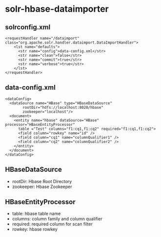 # solr-hbase-dataimporter

## solrconfig.xml
    <requestHandler name="/dataimport" class="org.apache.solr.handler.dataimport.DataImportHandler">
        <lst name="defaults">
          <str name="config">data-config.xml</str>
          <str name="clean">false</str> 
          <str name="commit">true</str> 
          <str name="verbose">true</str> 
        </lst>
    </requestHandler>  

## data-config.xml
    <dataConfig>
      <dataSource name="HBase" type="HBaseDataSource" 
            rootDir="hdfs://localhost:8020/hbase" 
            zookeeper="localhost"/>
      <document>
        <entity name="hbase" dataSource="HBase" processor="HBaseEntityProcessor" 
          table ="Test" columns="f1:cq1,f1:cq2" required="f1:cq1,f1:cq2">
          <field column="rowkey" name="id" />
          <field column="cq1" name="columnQualifier1" />
          <field column="cq2" name="columnQualifier2" />
        </entity>
      </document>
    </dataConfig>

## HBaseDataSource
* rootDir: Hbase Root Directory
* zookeeper: Hbase Zookeeper

## HBaseEntityProcessor
* table: hbase table name
* columns: column family and column qualifier
* required: required column for scan filter
* rowkey: hbase rowkey
